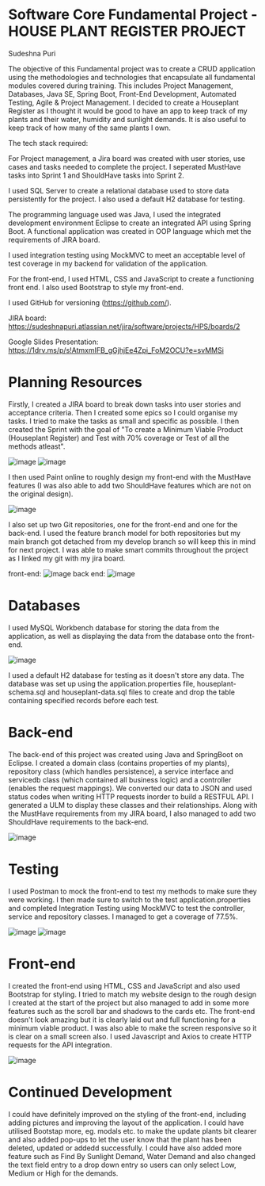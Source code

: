 # Software Core Fundamental Project - HOUSE PLANT REGISTER PROJECT
Sudeshna Puri

The objective of this Fundamental project was to create a CRUD application using the methodologies and technologies that encapsulate all fundamental modules covered during training. This includes Project Management, Databases, Java SE, Spring Boot, Front-End Development, Automated Testing, Agile & Project Management. I decided to create a Houseplant Register as I thought it would be good to have an app to keep track of my plants and their water, humidity and sunlight demands. It is also useful to keep track of how many of the same plants I own.

The tech stack required:

For Project management, a Jira board was created with user stories, use cases and tasks needed to complete the project. I seperated MustHave tasks into Sprint 1 and ShouldHave tasks into Sprint 2.

I used SQL Server to create a relational database used to store data persistently for the project. I also used a default H2 database for testing.

The programming language used was Java, I used the integrated development environment Eclipse to create an integrated API using Spring Boot. A functional application was created in OOP language which met the requirements of JIRA board.
 
I used integration testing using MockMVC to meet an acceptable level of test coverage in my backend for validation of the application.

For the front-end, I used HTML, CSS and JavaScript to create a functioning front end. I also used Bootstrap to style my front-end. 

I used GitHub for versioning (https://github.com/).

JIRA board: https://sudeshnapuri.atlassian.net/jira/software/projects/HPS/boards/2

Google Slides Presentation: https://1drv.ms/p/s!AtmxmIFB_gGjhjEe4Zpi_FoM2OCU?e=svMMSi

# Planning Resources
Firstly, I created a JIRA board to break down tasks into user stories and acceptance criteria. Then I created some epics so I could organise my tasks. I tried to make the tasks as small and specific as possible. I then created the Sprint with the goal of "To create a Minimum Viable Product (Houseplant Register) and Test with 70% coverage or Test of all the methods atleast". 

![image](https://user-images.githubusercontent.com/93253004/146407972-db281a46-5d53-4a61-93e5-599a72a8f80d.png)
![image](https://user-images.githubusercontent.com/93253004/146408031-d0f19203-625b-49a2-b638-8ae9422a14ac.png)

I then used Paint online to roughly design my front-end with the MustHave features (I was also able to add two ShouldHave features which are not on the original design).

![image](https://user-images.githubusercontent.com/93253004/146436225-ebc8932b-ec70-4da0-bee2-e1823aacba0b.png)

I also set up two Git repositories, one for the front-end and one for the back-end. I used the feature branch model for both repositories but my main branch got detached from my develop branch so will keep this in mind for next project. I was able to make smart commits throughout the project as I linked my git with my jira board.

front-end:
![image](https://user-images.githubusercontent.com/93253004/146408448-cf38faf7-c4a1-4eb9-a92c-f62acf1fa44e.png)
back end:
![image](https://user-images.githubusercontent.com/93253004/146408572-b4348907-e782-4e04-bff7-5db6031442e0.png)


# Databases
I used MySQL Workbench database for storing the data from the application, as well as displaying the data from the database onto the front-end.

![image](https://user-images.githubusercontent.com/93253004/146408694-0a838df2-44a5-4f8d-98d0-1c1acf44c64e.png)

I used a default H2 database for testing as it doesn't store any data. The database was set up using the application.properties file, houseplant-schema.sql and houseplant-data.sql files to create and drop the table containing specified records before each test.

# Back-end
The back-end of this project was created using Java and SpringBoot on Eclipse. I created a domain class (contains properties of my plants), repository class (which handles persistence), a service interface and servicedb class (which contained all business logic) and a controller (enables the request mappings). We converted our data to JSON and used status codes when writing HTTP requests inorder to build a RESTFUL API. I generated a ULM to display these classes and their relationships. Along with the MustHave requirements from my JIRA board, I also managed to add two ShouldHave requirements to the back-end.

![image](https://user-images.githubusercontent.com/93253004/146408855-4c5f0225-122c-40b7-afe0-2d418bf9bd9a.png)

# Testing
I used Postman to mock the front-end to test my methods to make sure they were working. I then made sure to switch to the test application.properties and completed Integration Testing using MockMVC to test the controller, service and repository classes. I managed to get a coverage of 77.5%.

![image](https://user-images.githubusercontent.com/93253004/146409067-f7e3bb26-675b-49ac-849f-0ccb777b0177.png)
![image](https://user-images.githubusercontent.com/93253004/146409170-ef1359f9-a9e4-434f-a037-491a7ae6d38c.png)

# Front-end
I created the front-end using HTML, CSS and JavaScript and also used Bootstrap for styling. I tried to match my website design to the rough design I created at the start of the project but also managed to add in some more features such as the scroll bar and shadows to the cards etc. The front-end doesn't look amazing but it is clearly laid out and full functioning for a minimum viable product. I was also able to make the screen responsive so it is clear on a small screen also. I used Javascript and Axios to create HTTP requests for the API integration.

![image](https://user-images.githubusercontent.com/93253004/146409467-d1f650eb-23fc-460a-a96b-60cec5891071.png)

# Continued Development
I could have definitely improved on the styling of the front-end, including adding pictures and improving the layout of the application. I could have utilised Bootstap more, eg. modals etc. to make the update plants bit clearer and also added pop-ups to let the user know that the plant has been deleted, updated or addedd successfully. I could have also added more feature such as Find By Sunlight Demand, Water Demand and also changed the text field entry to a drop down entry so users can only select Low, Medium or High for the demands.


